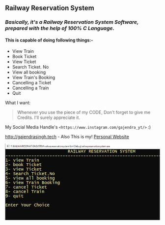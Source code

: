 ## Railway Reservation System
### _*Basically, it's a Railway Reservation System Software, prepared with the help of 100% C Language.*_
#### This is capable of doing following things:-
* View Train
* Book Ticket
* View Ticket
* Search Ticket. No
* View all booking
* View Train's Booking
* Cancelling a Ticket
* Cancelling a Train
* Quit

What I want:

> Whenever you use the piece of my CODE,
> Don't forget to give me Credits.
> I'll surely appreciate it.

My Social Media Handle's
`<https://www.instagram.com/gajendra_yt/>` :)

http://gajendrasingh.tech - Also This is my!
[Personal Website](http://gajendrasingh.tech)

![OUTPUT SAMPLE](https://github.com/gajendra1405/railwayreservationsystem/blob/main/outputsample.PNG)
